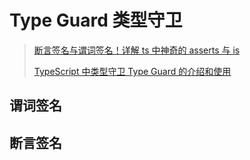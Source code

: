 # Type Guard 类型守卫

> [断言签名与谓词签名！详解 ts 中神奇的 asserts 与 is](https://blog.csdn.net/yehuozhili/article/details/108970342)
>
> [TypeScript 中类型守卫 Type Guard 的介绍和使用](https://blog.csdn.net/u010730126/article/details/107402749)

## 谓词签名

## 断言签名
